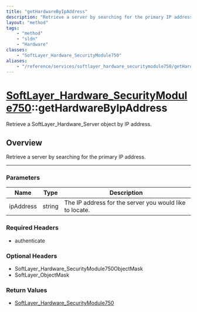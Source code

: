 ```yaml
---
title: "getHardwareByIpAddress"
description: "Retrieve a server by searching for the primary IP address."
layout: "method"
tags:
    - "method"
    - "sldn"
    - "Hardware"
classes:
    - "SoftLayer_Hardware_SecurityModule750"
aliases:
    - "/reference/services/softlayer_hardware_securitymodule750/getHardwareByIpAddress"
---
```

# [SoftLayer_Hardware_SecurityModule750](/reference/services/SoftLayer_Hardware_SecurityModule750)::getHardwareByIpAddress


Retrieve a SoftLayer_Hardware_Server object by IP address.


## Overview 
Retrieve a server by searching for the primary IP address. 

-----

### Parameters 
|Name | Type | Description |
| --- | --- | --- |
|ipAddress| string| The IP address for the server you would like to locate.|


### Required Headers
* authenticate


### Optional Headers
* SoftLayer_Hardware_SecurityModule750ObjectMask
* SoftLayer_ObjectMask

### Return Values
* <a href='/reference/datatypes/SoftLayer_Hardware_SecurityModule750'>SoftLayer_Hardware_SecurityModule750 </a>




